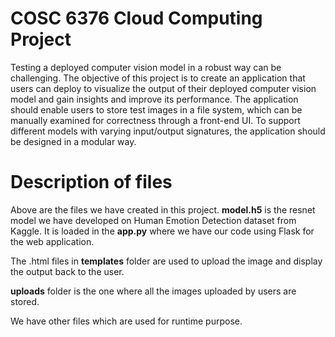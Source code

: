 # COSC 6376 Cloud Computing Project
Testing a deployed computer vision model in a robust way can be challenging. The objective of this project is to create an application that users can deploy to visualize the output of their deployed computer vision model and gain insights and improve its performance. The application should enable users to store test images in a file system, which can be manually examined for correctness through a front-end UI. To support different models with varying input/output signatures, the application should be designed in a modular way.

# Description of files 
 Above are the files we have created in this project.
 **model.h5** is the resnet model we have developed on Human Emotion Detection dataset from Kaggle. It is loaded in the **app.py** where we have our code using Flask for the web application.
 
 The .html files in **templates** folder are used to upload the image and display the output back to the user.
 
 **uploads** folder is the one where all the images uploaded by users are stored.
 
 We have other files which are used for runtime purpose.
 
 
